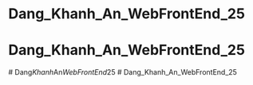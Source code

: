 # Dang_Khanh_An_WebFrontEnd_25
# Dang_Khanh_An_WebFrontEnd_25
#   D a n g _ K h a n h _ A n _ W e b F r o n t E n d _ 2 5  
 # Dang_Khanh_An_WebFrontEnd_25
